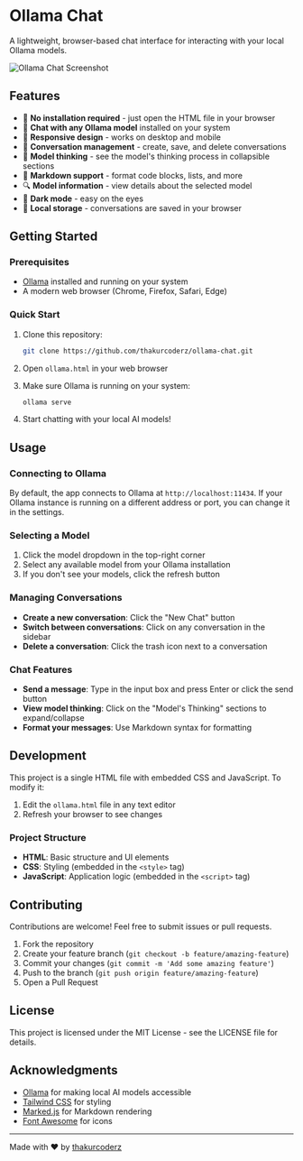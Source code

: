# Ollama Chat

A lightweight, browser-based chat interface for interacting with your local Ollama models.

![Ollama Chat Screenshot](https://github.com/thakurcoderz/ollama-chat/assets/screenshot.png)

## Features

- 🚀 **No installation required** - just open the HTML file in your browser
- 💬 **Chat with any Ollama model** installed on your system
- 📱 **Responsive design** - works on desktop and mobile
- 🔄 **Conversation management** - create, save, and delete conversations
- 🧠 **Model thinking** - see the model's thinking process in collapsible sections
- 🎨 **Markdown support** - format code blocks, lists, and more
- 🔍 **Model information** - view details about the selected model
- 🌙 **Dark mode** - easy on the eyes
- 💾 **Local storage** - conversations are saved in your browser

## Getting Started

### Prerequisites

- [Ollama](https://ollama.ai/) installed and running on your system
- A modern web browser (Chrome, Firefox, Safari, Edge)

### Quick Start

1. Clone this repository:
   ```bash
   git clone https://github.com/thakurcoderz/ollama-chat.git
   ```

2. Open `ollama.html` in your web browser

3. Make sure Ollama is running on your system:
   ```bash
   ollama serve
   ```

4. Start chatting with your local AI models!

## Usage

### Connecting to Ollama

By default, the app connects to Ollama at `http://localhost:11434`. If your Ollama instance is running on a different address or port, you can change it in the settings.

### Selecting a Model

1. Click the model dropdown in the top-right corner
2. Select any available model from your Ollama installation
3. If you don't see your models, click the refresh button

### Managing Conversations

- **Create a new conversation**: Click the "New Chat" button
- **Switch between conversations**: Click on any conversation in the sidebar
- **Delete a conversation**: Click the trash icon next to a conversation

### Chat Features

- **Send a message**: Type in the input box and press Enter or click the send button
- **View model thinking**: Click on the "Model's Thinking" sections to expand/collapse
- **Format your messages**: Use Markdown syntax for formatting

## Development

This project is a single HTML file with embedded CSS and JavaScript. To modify it:

1. Edit the `ollama.html` file in any text editor
2. Refresh your browser to see changes

### Project Structure

- **HTML**: Basic structure and UI elements
- **CSS**: Styling (embedded in the `<style>` tag)
- **JavaScript**: Application logic (embedded in the `<script>` tag)

## Contributing

Contributions are welcome! Feel free to submit issues or pull requests.

1. Fork the repository
2. Create your feature branch (`git checkout -b feature/amazing-feature`)
3. Commit your changes (`git commit -m 'Add some amazing feature'`)
4. Push to the branch (`git push origin feature/amazing-feature`)
5. Open a Pull Request

## License

This project is licensed under the MIT License - see the LICENSE file for details.

## Acknowledgments

- [Ollama](https://ollama.ai/) for making local AI models accessible
- [Tailwind CSS](https://tailwindcss.com/) for styling
- [Marked.js](https://marked.js.org/) for Markdown rendering
- [Font Awesome](https://fontawesome.com/) for icons

---

Made with ❤️ by [thakurcoderz](https://github.com/thakurcoderz)
